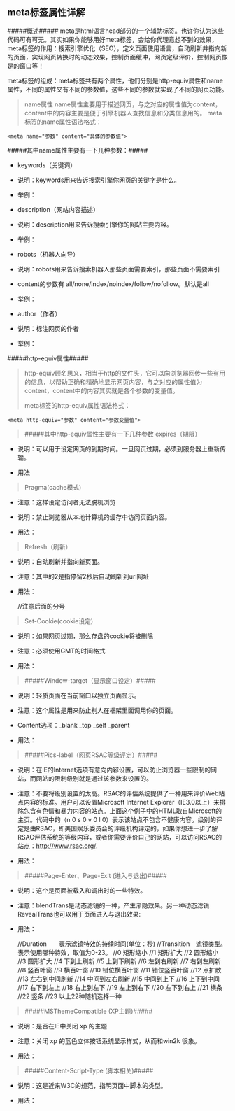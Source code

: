 meta标签属性详解
--------------------
#####概述#####
meta是html语言head部分的一个辅助标签。也许你认为这些代码可有可无。其实如果你能够用好meta标签，会给你代理意想不到的效果，meta标签的作用：搜索引擎优化（SEO），定义页面使用语言，自动刷新并指向新的页面，实现网页转换时的动态效果，控制页面缓冲，网页定级评价，控制网页像是的窗口等！

meta标签的组成：meta标签共有两个属性，他们分别是http-equiv属性和name属性，不同的属性又有不同的参数值，这些不同的参数就实现了不同的网页功能。

>name属性
>name属性主要用于描述网页，与之对应的属性值为content，content中的内容主要是便于引擎机器人查找信息和分类信息用的。
>meta标签的name属性语法格式：

	<meta name="参数" content="具体的参数值">
#####其中name属性主要有一下几种参数：#####
>
*	keywords（关键词）
*	说明：keywords用来告诉搜索引擎你网页的关键字是什么。
*	举例：

	<meta name="keywords" content="science,education,culture,politics,ecnomics,relationships,entertainment,human">
>
*	description（网站内容描述）
*	说明：description用来告诉搜索引擎你的网站主要内容。
*	举例：

	<meta name="description" content="this pages is about the meaning of science,education,culture">
>
*	robots（机器人向导）
*	说明：robots用来告诉搜索机器人那些页面需要索引，那些页面不需要索引
*	content的参数有 all/none/index/noindex/follow/nofollow。默认是all
*	举例：

	<meta name="robots" content="none">
>
*	author（作者）
*	说明：标注网页的作者
*	举例：

	<meta name="author" content="root,root@xxxx.com">
#####http-equiv属性#####
>http-equiv顾名思义，相当于http的文件头，它可以向浏览器回传一些有用的信息，以帮助正确和精确地显示网页内容，与之对应的属性值为content，content中的内容其实就是各个参数的变量值。
>
>meta标签的http-equiv属性语法格式：

	<meta http-equiv="参数" content="参数变量值">
>#####其中http-equiv属性主要有一下几种参数 
>expires（期限）
>
*	说明：可以用于设定网页的到期时间。一旦网页过期，必须到服务器上重新传输。
*	用法

	<meta http-equiv="expires" content="Fri,12Jan200112:18:18GMT">
>Pragma(cache模式)
>
*	注意：这样设定访问者无法脱机浏览
*	说明：禁止浏览器从本地计算机的缓存中访问页面内容。
*	用法：

	<meta http-equiv="Pragma" content="no-cache">
>Refresh（刷新）
>
*	说明：自动刷新并指向新页面。
*	注意：其中的2是指停留2秒后自动刷新到url网址
*	用法：

	<meta http-equiv="Refresh" content="2;URL=http://www.baidu.com">
	//注意后面的分号
>Set-Cookie(cookie设定)
>
*	说明：如果网页过期，那么存盘的cookie将被删除
*	注意：必须使用GMT的时间格式
*	用法：
	
	<meta http-equiv="Set-Cookie" content="cookievalue=xxx;expires=Friday,12-Jan-200118:18:18GMT;path=/">
>#####Window-target（显示窗口设定）#####
*   说明：轻质页面在当前窗口以独立页面显示。
*   注意：这个属性是用来防止别人在框架里面调用你的页面。
*   Content选项：_blank _top _self _parent
*   用法：


    <meta http-equiv="Window-target" Content="_top">
>#####Pics-label（网页RSAC等级评定）#####
*   说明：在IE的Internet选项有意向内容设置，可以防止浏览器一些限制的网站，而网站的限制级别就是通过该参数来设置的。
*   注意：不要将级别设置的太高。RSAC的评估系统提供了一种用来评价Web站点内容的标准。用户可以设置Microsoft Internet Explorer（IE3.0以上）来排除包含有色情和暴力内容的站点。上面这个例子中的HTML取自Microsoft的主页。代码中的（n 0 s 0 v 0 l 0）表示该站点不包含不健康内容。级别的评定是由RSAC，即美国娱乐委员会的评级机构评定的，如果你想进一步了解RSAC评估系统的等级内容，或者你需要评价自己的网站，可以访问RSAC的站点：http://www.rsac.org/.
*   用法：

    <META http-equiv="Pics-label" Contect="(PICS－1.1'http://www.rsac.org/ratingsv01.html'I gen comment 'RSACi North America Sever' by 'inet@microsoft.com'for 'http://www.microsoft.com' on '1997.06.30T14:21－0500' r(n0 s0 v0 l0))">

>#####Page-Enter、Page-Exit (进入与退出)#####
*   说明：这个是页面被载入和调出时的一些特效。
*   注意：blendTrans是动态滤镜的一种，产生渐隐效果。另一种动态滤镜RevealTrans也可以用于页面进入与退出效果:
*   用法：


    <Meta http-equiv="Page-Enter" Content="blendTrans(Duration=0.5)">
    <Meta http-equiv="Page-Exit" Content="blendTrans(Duration=0.5)">
    <Meta http-equiv="Page-Enter" Content="revealTrans(duration=x, transition=y)">
    <Meta http-equiv="Page-Exit" Content="revealTrans(duration=x, transition=y)">
    //Duration　　表示滤镜特效的持续时间(单位：秒)
    //Transition　滤镜类型。表示使用哪种特效，取值为0-23。
    //0 矩形缩小
    //1 矩形扩大
    //2 圆形缩小
    //3 圆形扩大
    //4 下到上刷新
    //5 上到下刷新
    //6 左到右刷新
    //7 右到左刷新
    //8 竖百叶窗
    //9 横百叶窗
    //10 错位横百叶窗
    //11 错位竖百叶窗
    //12 点扩散
    //13 左右到中间刷新
    //14 中间到左右刷新
    //15 中间到上下
    //16 上下到中间
    //17 右下到左上
    //18 右上到左下
    //19 左上到右下
    //20 左下到右上
    //21 横条
    //22 竖条
    //23 以上22种随机选择一种
>#####MSThemeCompatible (XP主题)#####
*   说明：是否在IE中关闭 xp 的主题
*   注意：关闭 xp 的蓝色立体按钮系统显示样式，从而和win2k 很象。
*   用法：


    <Meta http-equiv="MSThemeCompatible" Content="Yes">
>#####Content-Script-Type (脚本相关)#####
*   说明：这是近来W3C的规范，指明页面中脚本的类型。
*   用法：


    <Meta http-equiv="Content-Script-Type" Content="text/javascript">